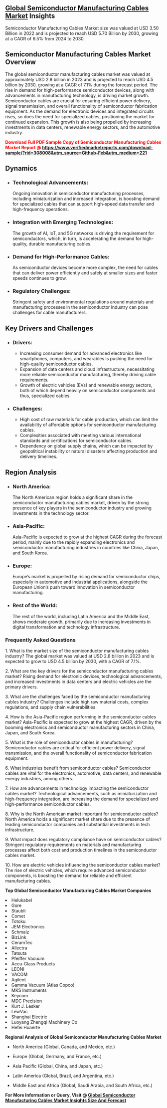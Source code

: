<h2><a href="https://www.verifiedmarketreports.com/download-sample/?rid=308008&amp;utm_source=Github&amp;utm_medium=221" target="_blank">Global Semiconductor Manufacturing Cables Market</a> Insights</h2><p>Semiconductor Manufacturing Cables Market size was valued at USD 3.50 Billion in 2022 and is projected to reach USD 5.70 Billion by 2030, growing at a CAGR of 6.5% from 2024 to 2030.</p><p> <h2>Semiconductor Manufacturing Cables Market Overview</h2> <p>The global semiconductor manufacturing cables market was valued at approximately USD 2.8 billion in 2023 and is projected to reach USD 4.5 billion by 2030, growing at a CAGR of 7.1% during the forecast period. The rise in demand for high-performance semiconductor devices, along with advancements in manufacturing technology, is driving market growth. Semiconductor cables are crucial for ensuring efficient power delivery, signal transmission, and overall functionality of semiconductor fabrication equipment. As the demand for electronic devices and integrated circuits rises, so does the need for specialized cables, positioning the market for continued expansion. This growth is also being propelled by increasing investments in data centers, renewable energy sectors, and the automotive industry. <p><strong><p><span class=""><span style="color: #ff0000;"><strong>Download Full PDF Sample Copy of Semiconductor Manufacturing Cables Market Report</strong> @ </span><a href="https://www.verifiedmarketreports.com/download-sample/?rid=308008&amp;utm_source=Github-Feb&amp;utm_medium=221" target="_blank">https://www.verifiedmarketreports.com/download-sample/?rid=308008&amp;utm_source=Github-Feb&amp;utm_medium=221</a></span></p></strong></p> <h2>Dynamics</h2> <ul> <li><h3>Technological Advancements:</h3> Ongoing innovation in semiconductor manufacturing processes, including miniaturization and increased integration, is boosting demand for specialized cables that can support high-speed data transfer and high-frequency operations.</li> <li><h3>Integration with Emerging Technologies:</h3> The growth of AI, IoT, and 5G networks is driving the requirement for semiconductors, which, in turn, is accelerating the demand for high-quality, durable manufacturing cables.</li> <li><h3>Demand for High-Performance Cables:</h3> As semiconductor devices become more complex, the need for cables that can deliver power efficiently and safely at smaller sizes and faster speeds continues to grow.</li> <li><h3>Regulatory Challenges:</h3> Stringent safety and environmental regulations around materials and manufacturing processes in the semiconductor industry can pose challenges for cable manufacturers.</li> </ul> <h2>Key Drivers and Challenges</h2> <ul> <li><h3>Drivers:</h3> <ul> <li>Increasing consumer demand for advanced electronics like smartphones, computers, and wearables is pushing the need for high-quality semiconductor cables.</li> <li>Expansion of data centers and cloud infrastructure, necessitating more reliable semiconductor manufacturing, thereby driving cable requirements.</li> <li>Growth of electric vehicles (EVs) and renewable energy sectors, both of which depend heavily on semiconductor components and thus, specialized cables.</li> </ul> </li> <li><h3>Challenges:</h3> <ul> <li>High cost of raw materials for cable production, which can limit the availability of affordable options for semiconductor manufacturing cables.</li> <li>Complexities associated with meeting various international standards and certifications for semiconductor cables.</li> <li>Dependency on global supply chains, which can be impacted by geopolitical instability or natural disasters affecting production and delivery timelines.</li> </ul> </li> </ul> <h2>Region Analysis</h2> <ul> <li><h3>North America:</h3> The North American region holds a significant share in the semiconductor manufacturing cables market, driven by the strong presence of key players in the semiconductor industry and growing investments in the technology sector.</li> <li><h3>Asia-Pacific:</h3> Asia-Pacific is expected to grow at the highest CAGR during the forecast period, mainly due to the rapidly expanding electronics and semiconductor manufacturing industries in countries like China, Japan, and South Korea.</li> <li><h3>Europe:</h3> Europe’s market is propelled by rising demand for semiconductor chips, especially in automotive and industrial applications, alongside the European Union’s push toward innovation in semiconductor manufacturing.</li> <li><h3>Rest of the World:</h3> The rest of the world, including Latin America and the Middle East, shows moderate growth, primarily due to increasing investments in digital transformation and technology infrastructure.</li> </ul> <h3>Frequently Asked Questions</h3> <p>1. What is the market size of the semiconductor manufacturing cables industry? The global market was valued at USD 2.8 billion in 2023 and is expected to grow to USD 4.5 billion by 2030, with a CAGR of 7.1%.</p> <p>2. What are the key drivers for the semiconductor manufacturing cables market? Rising demand for electronic devices, technological advancements, and increased investments in data centers and electric vehicles are the primary drivers.</p> <p>3. What are the challenges faced by the semiconductor manufacturing cables industry? Challenges include high raw material costs, complex regulations, and supply chain vulnerabilities.</p> <p>4. How is the Asia-Pacific region performing in the semiconductor cables market? Asia-Pacific is expected to grow at the highest CAGR, driven by the booming electronics and semiconductor manufacturing sectors in China, Japan, and South Korea.</p> <p>5. What is the role of semiconductor cables in manufacturing? Semiconductor cables are critical for efficient power delivery, signal transmission, and the overall functionality of semiconductor fabrication equipment.</p> <p>6. What industries benefit from semiconductor cables? Semiconductor cables are vital for the electronics, automotive, data centers, and renewable energy industries, among others.</p> <p>7. How are advancements in technology impacting the semiconductor cables market? Technological advancements, such as miniaturization and high-frequency integration, are increasing the demand for specialized and high-performance semiconductor cables.</p> <p>8. Why is the North American market important for semiconductor cables? North America holds a significant market share due to the presence of leading semiconductor companies and substantial investments in tech infrastructure.</p> <p>9. What impact does regulatory compliance have on semiconductor cables? Stringent regulatory requirements on materials and manufacturing processes affect both cost and production timelines in the semiconductor cables market.</p> <p>10. How are electric vehicles influencing the semiconductor cables market? The rise of electric vehicles, which require advanced semiconductor components, is boosting the demand for reliable and efficient manufacturing cables.</p> </p><p><strong>Top Global Semiconductor Manufacturing Cables Market Companies</strong></p><div data-test-id=""><p><li>Helukabel</li><li> Gore</li><li> Staubli</li><li> Comet</li><li> Totoku</li><li> JEM Electronics</li><li> Schmalz</li><li> BizLink</li><li> CeramTec</li><li> Allectra</li><li> Tatsuta</li><li> Pfeiffer Vacuum</li><li> Accu-Glass Products</li><li> LEONI</li><li> VACOM</li><li> Agilent</li><li> Gamma Vacuum (Atlas Copco)</li><li> MKS Instruments</li><li> Keycom</li><li> MDC Precision</li><li> Kurt J. Lesker</li><li> LewVac</li><li> Shanghai Electric</li><li> Luoyang Zhengqi Machinery Co</li><li> Hefei Huaerte</li></p><div><strong>Regional Analysis of&nbsp;Global Semiconductor Manufacturing Cables Market</strong></div><ul><li dir="ltr"><p dir="ltr">North America&nbsp;(Global, Canada, and Mexico, etc.)</p></li><li dir="ltr"><p dir="ltr">Europe (Global, Germany, and France, etc.)</p></li><li dir="ltr"><p dir="ltr">Asia Pacific&nbsp;(Global, China, and Japan, etc.)</p></li><li dir="ltr"><p dir="ltr">Latin America&nbsp;(Global, Brazil, and Argentina, etc.)</p></li><li dir="ltr">Middle East and Africa&nbsp;(Global, Saudi Arabia, and South Africa, etc.)</li></ul><p><strong>For More Information or Query, Visit @&nbsp;</strong><strong><a href="https://www.verifiedmarketreports.com/product/semiconductor-manufacturing-cables-market/?utm_source=Github&amp;utm_medium=221" target="_blank">Global Semiconductor Manufacturing Cables Market Insights Size And Forecast</a></strong></p></div>
